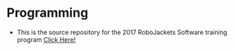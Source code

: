 # Programming

* This is the source repository for the 2017 RoboJackets Software training program [Click Here!](https://github.com/RoboJackets/software-training)

